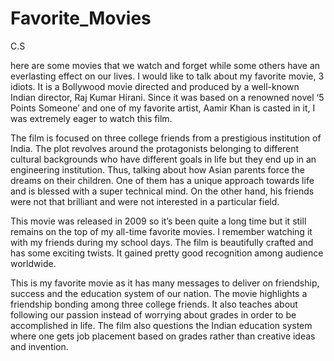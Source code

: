# Favorite_Movies
C.S
<p>here are some movies that we watch and forget while some others have an everlasting effect on our lives. I would like to talk about my favorite movie, 3 idiots. It is a Bollywood movie directed and produced by a well-known Indian director, Raj Kumar Hirani. Since it was based on a renowned novel &lsquo;5 Points Someone&rsquo; and one of my favorite artist, Aamir Khan is casted in it, I was extremely eager to watch this film.&nbsp;&nbsp;</p>
<p>The film is focused on three college friends from a prestigious institution of India. The plot revolves around the protagonists belonging to different cultural backgrounds who have different goals in life but they end up in an engineering institution. Thus, talking about how Asian parents force the dreams on their children. One of them has a unique approach towards life and is blessed with a super technical mind. On the other hand, his friends were not that brilliant and were not interested in a particular field.&nbsp;</p>
<p>This movie was released in 2009 so it&rsquo;s been quite a long time but it still remains on the top of my all-time favorite movies. I remember watching it with my friends during my school days. The film is beautifully crafted and has some exciting twists. It gained pretty good recognition among audience worldwide.&nbsp;&nbsp;</p>
<p>This is my favorite movie as it has many messages to deliver on friendship, success and the education system of our nation. The movie highlights a friendship bonding among three college friends. It also teaches about following our passion instead of worrying about grades in order to be accomplished in life. The film also questions the Indian education system where one gets job placement based on grades rather than creative ideas and invention.</p>
